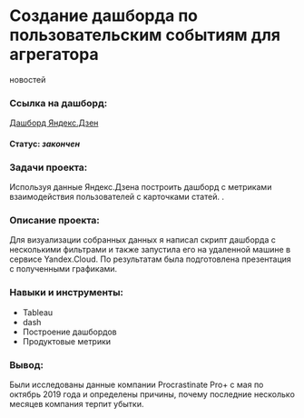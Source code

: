 # Создание дашборда по пользовательским событиям для агрегатора
новостей
    
### Ссылка на дашборд:    
<a href="https://public.tableau.com/app/profile/yulia2759/viz/DashboardYD_16770252502430/Dashboard1?publish=yes">Дашборд Яндекс.Дзен</a>    
    
#### Статус:    *закончен*    
    
### Задачи проекта:    
Используя данные Яндекс.Дзена построить дашборд с метриками взаимодействия пользователей с карточками статей.
        .
### Описание проекта:     
Для визуализации собранных данных я написал скрипт дашборда с несколькими фильтрами и также запустила его на удаленной машине в сервисе Yandex.Cloud. По результатам была подготовлена презентация с полученными графиками.
    
### Навыки и инструменты: 
- Tableau 
- dash
- Построение дашбордов
- Продуктовые метрики
    
### Вывод:    
Были исследованы данные компании Procrastinate Pro+ с мая по октябрь 2019 года и определены причины, почему последние несколько месяцев компания терпит убытки.        
